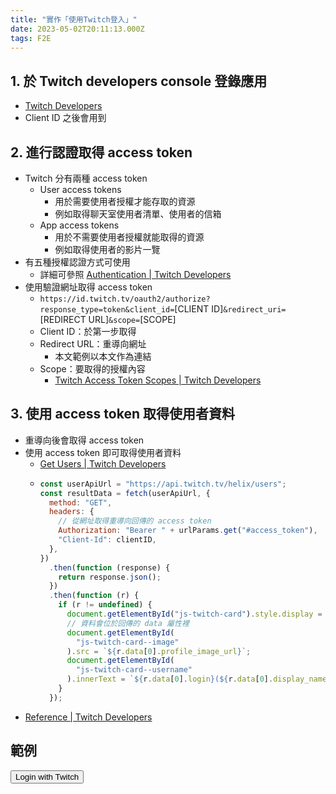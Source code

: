 ```yaml
---
title: "實作「使用Twitch登入」"
date: 2023-05-02T20:11:13.000Z
tags: F2E
---
```


## 1. 於 Twitch developers console 登錄應用

- [Twitch Developers](https://dev.twitch.tv/console/apps)
- Client ID 之後會用到

## 2. 進行認證取得 access token

- Twitch 分有兩種 access token
  - User access tokens
    - 用於需要使用者授權才能存取的資源
    - 例如取得聊天室使用者清單、使用者的信箱
  - App access tokens
    - 用於不需要使用者授權就能取得的資源
    - 例如取得使用者的影片一覽
- 有五種授權認證方式可使用
  - 詳細可參照 [Authentication | Twitch Developers](https://dev.twitch.tv/docs/authentication/#user-access-tokens)
- 使用驗證網址取得 access token
  - `https://id.twitch.tv/oauth2/authorize?response_type=token&client_id=`[CLIENT ID]`&redirect_uri=`[REDIRECT URL]`&scope=`[SCOPE]
  - Client ID：於第一步取得
  - Redirect URL：重導向網址
    - 本文範例以本文作為連結
  - Scope：要取得的授權內容
    - [Twitch Access Token Scopes | Twitch Developers](https://dev.twitch.tv/docs/authentication/scopes/#twitch-api-scopes)

## 3. 使用 access token 取得使用者資料

- 重導向後會取得 access token
- 使用 access token 即可取得使用者資料
  - [Get Users | Twitch Developers](https://dev.twitch.tv/docs/api/reference/#get-users)
  - ```javascript
    const userApiUrl = "https://api.twitch.tv/helix/users";
    const resultData = fetch(userApiUrl, {
      method: "GET",
      headers: {
        // 從網址取得重導向回傳的 access token
        Authorization: "Bearer " + urlParams.get("#access_token"),
        "Client-Id": clientID,
      },
    })
      .then(function (response) {
        return response.json();
      })
      .then(function (r) {
        if (r != undefined) {
          document.getElementById("js-twitch-card").style.display = "block";
          // 資料會位於回傳的 data 屬性裡
          document.getElementById(
            "js-twitch-card--image"
          ).src = `${r.data[0].profile_image_url}`;
          document.getElementById(
            "js-twitch-card--username"
          ).innerText = `${r.data[0].login}(${r.data[0].display_name})`;
        }
      });
    ```
- [Reference | Twitch Developers](https://dev.twitch.tv/docs/api/reference/)

## 範例

<button id="js-twitch-button">Login with Twitch</button>
<span id="js-twitch-status" />

<div class="twitch-card" id="js-twitch-card" style="display: none">
  <img alt="profile" class="twitch-card--image" id="js-twitch-card--image">
  <div class="twitch-card--username" id="js-twitch-card--username"></div>
</div>

<style>
.twitch-card--image {
  margin-left: 0 !important;
}
</style>

<script>
import { onMount } from "svelte";

const clientID = "duo2s0lhrxlom9n2h2z9gppy137xwn";
const redirectUri = "https://f6bfb5.github.io/login-with-twitch";
// const redirectUri = "http://localhost:3000/login-with-twitch";
const scope = "user:read:email";

function handleClick() {
  document.location.href = `https://id.twitch.tv/oauth2/authorize
?client_id=${clientID}
&redirect_uri=${encodeURIComponent(redirectUri)}
&response_type=token
&scope=${encodeURIComponent(scope)}`;
}

onMount(() => {
  document.getElementById("js-twitch-button").addEventListener("click", handleClick);

  // 1. check if access token exists in url params
  const urlParams = new URLSearchParams(window.location.hash);
  if (urlParams.has("#access_token")) {
    // 2. send fetch
    const userApiUrl = "https://api.twitch.tv/helix/users";
    const resultData = fetch(userApiUrl, {
      method: "GET",
      headers: {
        "Authorization": "Bearer " + urlParams.get("#access_token"),
        "Client-Id": clientID,
      },
    }).then(function(response) {
      if (!response.ok) {
        throw new Error(response.statusText);
      }
      document.getElementById("js-twitch-status").innerText = "user data got";
      return response.json();
    }).catch(function(error) {
      document.getElementById("js-twitch-status").innerText = error;
    });
    // 4. display user data
    resultData.then(function(r) {
      if (r != undefined) {
        document.getElementById("js-twitch-card").style.display = "block";
        document.getElementById("js-twitch-card--image").src = `${r.data[0].profile_image_url}`;
        document.getElementById("js-twitch-card--username").innerText = `${r.data[0].login}(${r.data[0].display_name})`;
      }
    });
  } else {
    document.getElementById("js-twitch-status").innerText = "Not logged in";
  }
});
</script>
